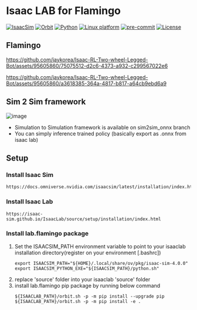 # Isaac LAB for Flamingo

[![IsaacSim](https://img.shields.io/badge/IsaacSim-4.0-silver.svg)](https://docs.omniverse.nvidia.com/isaacsim/latest/overview.html)
[![Orbit](https://img.shields.io/badge/Lab-0.3.0-silver)](https://isaac-orbit.github.io/orbit/)
[![Python](https://img.shields.io/badge/python-3.10-blue.svg)](https://docs.python.org/3/whatsnew/3.10.html)
[![Linux platform](https://img.shields.io/badge/platform-linux--64-orange.svg)](https://releases.ubuntu.com/20.04/)
[![pre-commit](https://img.shields.io/badge/pre--commit-enabled-brightgreen?logo=pre-commit&logoColor=white)](https://pre-commit.com/)
[![License](https://img.shields.io/badge/license-MIT-yellow.svg)](https://opensource.org/license/mit)

## Flamingo

https://github.com/jaykorea/Isaac-RL-Two-wheel-Legged-Bot/assets/95605860/75075512-d2c6-4373-a932-c299567022e6

https://github.com/jaykorea/Isaac-RL-Two-wheel-Legged-Bot/assets/95605860/a3618385-364a-4817-b817-a64cb9ebd6a9


## Sim 2 Sim framework
![image](https://github.com/jaykorea/Isaac-RL-Two-wheel-Legged-Bot/assets/95605860/c242590d-b1d4-427e-8f52-4190cafc38e9)

- Simulation to Simulation framework is available on sim2sim_onnx branch
- You can simply inference trained policy (basically export as .onnx from isaac lab)

## Setup
### Install Isaac Sim
```
https://docs.omniverse.nvidia.com/isaacsim/latest/installation/index.html
```
### Install Isaac Lab
```
https://isaac-sim.github.io/IsaacLab/source/setup/installation/index.html
```

### Install lab.flamingo package
1. Set the ISAACSIM_PATH environment variable to point to your isaaclab installation directory(register on your environment [.bashrc])
   ```
   export ISAACSIM_PATH="${HOME}/.local/share/ov/pkg/isaac-sim-4.0.0"
   export ISAACSIM_PYTHON_EXE="${ISAACSIM_PATH}/python.sh"
   ```
2. replace 'source' folder into your isaaclab 'source' folder
3. install lab.flamingo pip package by running below command
   ```
   ${ISAACLAB_PATH}/orbit.sh -p -m pip install --upgrade pip
   ${ISAACLAB_PATH}/orbit.sh -p -m pip install -e .
   ```

